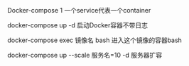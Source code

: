 Docker-compose
1 一个service代表一个container


docker-compose   up -d  启动Docker容器不带日志

docker-compose exec 镜像名 bash 进入这个镜像的容器bash



docker-compose up --scale 服务名=10 -d 服务器扩容

